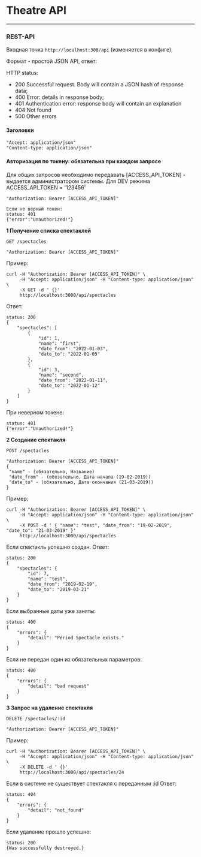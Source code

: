 # Theatre API
---

### REST-API ###

Входная точка ``http://localhost:300/api`` (изменяется в конфиге).

Формат - простой JSON API, ответ:

HTTP status:
* 200 Successful request. Body will contain a JSON hash of response data;
* 400 Error: details in response body;
* 401 Authentication error: response body will contain an explanation
* 404 Not found
* 500 Other errors

#### Заголовки
```
"Accept: application/json"
"Content-type: application/json"
```

#### Авторизация по токену: обязательна при каждом запросе
Для общих запросов необходимо передавать [ACCESS_API_TOKEN] - выдается администратором системы.
Для DEV режима ACCESS_API_TOKEN = '123456'
```
"Authorization: Bearer [ACCESS_API_TOKEN]"

Если не верный токен:
status: 401
{"error":"Unauthorized!"}
```

__1 Получение списка спектаклей__
```
GET /spectacles

"Authorization: Bearer [ACCESS_API_TOKEN]"
```

Пример:
```
curl -H "Authorization: Bearer [ACCESS_API_TOKEN]" \
     -H "Accept: application/json" -H "Content-type: application/json" \
     -X GET -d ' {}'
     http://localhost:3000/api/spectacles
```

Ответ:
```
status: 200
{
    "spectacles": [
        {
            "id": 1,
            "name": "first",
            "date_from": "2022-01-03",
            "date_to": "2022-01-05"
        },
        {
            "id": 3,
            "name": "second",
            "date_from": "2022-01-11",
            "date_to": "2022-01-12"
        }
    ]
}
```
При неверном токене:
```
status: 401
{"error":"Unauthorized!"}
```

__2 Создание спектакля__
```
POST /spectacles

"Authorization: Bearer [ACCESS_API_TOKEN]"
{
 "name" - (обязательно, Название)
 "date_from" - (обязательно, Дата начала (19-02-2019))
 "date_to" - (обязательно, Дата окончания (21-03-2019))
}
```

Пример:
```
curl -H "Authorization: Bearer [ACCESS_API_TOKEN]" \
     -H "Accept: application/json" -H "Content-type: application/json" \
     -X POST -d ' { "name": "test", "date_from": "19-02-2019", "date_to": "21-03-2019" }'
     http://localhost:3000/api/spectacles
```
Если спектакль успешно создан.
Ответ:
```
status: 200
{
    "spectacles": {
        "id": 7,
        "name": "test",
        "date_from": "2019-02-19",
        "date_to": "2019-03-21"
    }
}
```
Если выбранные даты уже заняты:
```
status: 400
{
    "errors": {
        "detail": "Period Spectacle exists."
    }
}
```
Если не передан один из обязательных параметров:
```
status: 400
{
    "errors": {
        "detail": "bad request"
    }
}
```

__3 Запрос на удаление спектакля__
```
DELETE /spectacles/:id

"Authorization: Bearer [ACCESS_API_TOKEN]"
```

Пример:
```
curl -H "Authorization: Bearer [ACCESS_API_TOKEN]" \
     -H "Accept: application/json" -H "Content-type: application/json" \
     -X DELETE -d ' {}'
     http://localhost:3000/api/spectacles/24
```
Если в системе не существует спектакля с переданным :id
Ответ:
```
status: 404
{
    "errors": {
        "detail": "not_found"
    }
}
```
Если удаление прошло успешно:
```
status: 200
{Was successfully destroyed.}
```

